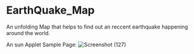 # EarthQuake_Map

An unfolding Map that helps to find out an reccent earthquake happening around the world.

An sun Applet Sample Page:
![Screenshot (127)](https://github.com/Rohith2050/EarthQuake_Map/assets/87187293/5276147d-8afd-42b8-b4e9-188d00195752)

